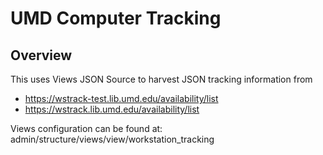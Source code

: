 # UMD Computer Tracking 

## Overview

This uses Views JSON Source to harvest JSON tracking information from

* https://wstrack-test.lib.umd.edu/availability/list
* https://wstrack.lib.umd.edu/availability/list

Views configuration can be found at: admin/structure/views/view/workstation_tracking

